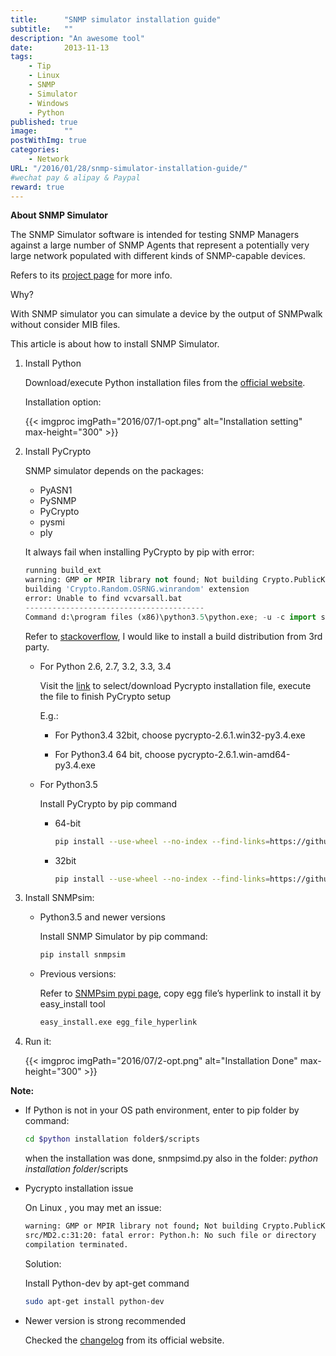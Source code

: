 ```yaml
---
title:      "SNMP simulator installation guide"
subtitle:   ""
description: "An awesome tool"
date:       2013-11-13
tags:
    - Tip
    - Linux
    - SNMP
    - Simulator
    - Windows
    - Python
published: true
image:      ""
postWithImg: true
categories:
    - Network
URL: "/2016/01/28/snmp-simulator-installation-guide/"
#wechat pay & alipay & Paypal
reward: true
---
```

**About SNMP Simulator**

The SNMP Simulator software is intended for testing SNMP Managers against a large number of SNMP Agents that represent a potentially very large network populated with different kinds of SNMP-capable devices.

Refers to its [project page](https://github.com/etingof/snmpsim) for more info.

Why?

With SNMP simulator you can simulate a device by the output of SNMPwalk without consider MIB files.

This article is about how to install SNMP Simulator.

1. Install Python

    Download/execute Python installation files from the [official website](https://www.python.org/downloads/).

    Installation option:

    {{< imgproc imgPath="2016/07/1-opt.png" alt="Installation setting" max-height="300" >}}

2. Install PyCrypto

    SNMP simulator depends on the packages:

    - PyASN1
    - PySNMP
    - PyCrypto
    - pysmi
    - ply

    It always fail when installing PyCrypto by pip with error:

    ~~~python
    running build_ext
    warning: GMP or MPIR library not found; Not building Crypto.PublicKey._fastmath.
    building 'Crypto.Random.OSRNG.winrandom' extension
    error: Unable to find vcvarsall.bat
    ----------------------------------------
    Command d:\program files (x86)\python3.5\python.exe; -u -c import setuptools,tokenize;__file__='D:\\temp\\OSTEMP\\pip-build-9o27ywdt\\pycrypto\\setup.py';exec(compile(getattr(tokenize, 'open', open)(__file__).read().replace('\r\n', '\n'), __file__, 'exec')) install --record D:\temp\OSTEMP\pip-3h_5j6n8-record\install-record.txt --single-version-externally-managed --compile failed with error code 1 in D:\temp\OSTEMP\pip-build-9o27ywdt\pycrypto\
    ~~~

    Refer to [stackoverflow](http://stackoverflow.com/questions/32800336/pycrypto-on-python-3-5), I would like to install a build distribution from 3rd party.

    - For Python 2.6, 2.7, 3.2, 3.3, 3.4

        Visit the [link](http://www.voidspace.org.uk/python/pycrypto-2.6.1/) to select/download Pycrypto installation file, execute the file to finish PyCrypto setup

        E.g.:

        - For Python3.4 32bit,  choose pycrypto-2.6.1.win32-py3.4.exe

        - For Python3.4 64 bit, choose pycrypto-2.6.1.win-amd64-py3.4.exe

    - For Python3.5

        Install PyCrypto by pip command

        - 64-bit

            ~~~bash
            pip install --use-wheel --no-index --find-links=https://github.com/sfbahr/PyCrypto-Wheels/raw/master/pycrypto-2.6.1-cp35-none-win_amd64.whl pycrypto
            ~~~

        - 32bit

            ~~~bash
            pip install --use-wheel --no-index --find-links=https://github.com/sfbahr/PyCrypto-Wheels/raw/master/pycrypto-2.6.1-cp35-none-win32.whl pycrypto
            ~~~

3. Install SNMPsim:

    - Python3.5 and newer versions

        Install SNMP Simulator by pip command:

        ~~~bash
        pip install snmpsim
        ~~~

    - Previous versions:

        Refer to [SNMPsim pypi page](https://pypi.python.org/pypi/snmpsim/), copy egg file’s hyperlink to install it by easy_install tool

        ~~~bash
        easy_install.exe egg_file_hyperlink
        ~~~

4. Run it:

    {{< imgproc imgPath="2016/07/2-opt.png" alt="Installation Done" max-height="300" >}}

**Note:**

- If Python is not in your OS path environment, enter to pip folder by command:

    ~~~bash
    cd $python installation folder$/scripts
    ~~~

    when the installation was done, snmpsimd.py also in the folder: _python installation folder_/scripts

- Pycrypto installation issue

    On Linux , you may met an issue:

    ~~~bash
    warning: GMP or MPIR library not found; Not building Crypto.PublicKey._fastmath.
    src/MD2.c:31:20: fatal error: Python.h: No such file or directory
    compilation terminated.
    ~~~

    Solution:

    Install Python-dev by apt-get command

    ~~~bash
    sudo apt-get install python-dev
    ~~~

- Newer version is strong recommended

    Checked the [changelog](http://snmplabs.com/snmpsim/changelog.html) from its official website.
